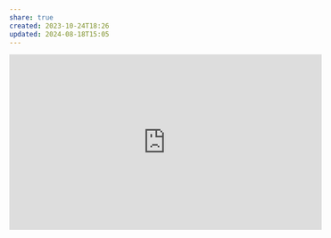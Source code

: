```yaml
---
share: true
created: 2023-10-24T18:26
updated: 2024-08-18T15:05
---
```

<iframe width="560" height="315" src="https://www.youtube.com/embed/UJYu4dF3Vrw" title="YouTube video player" frameborder="0" allow="accelerometer; autoplay; clipboard-write; encrypted-media; gyroscope; picture-in-picture; web-share" referrerpolicy="strict-origin-when-cross-origin" allowfullscreen></iframe>
